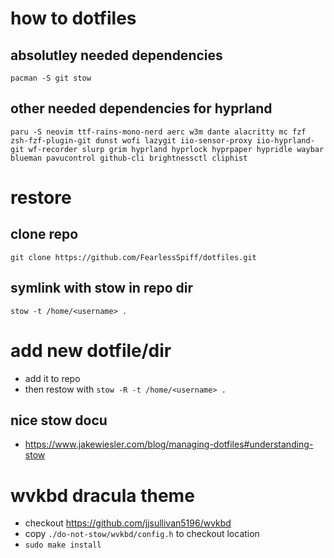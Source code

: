 # how to dotfiles

## absolutley needed dependencies
```
pacman -S git stow
```
## other needed dependencies for hyprland
```
paru -S neovim ttf-rains-mono-nerd aerc w3m dante alacritty mc fzf zsh-fzf-plugin-git dunst wofi lazygit iio-sensor-proxy iio-hyprland-git wf-recorder slurp grim hyprland hyprlock hyprpaper hypridle waybar blueman pavucontrol github-cli brightnessctl cliphist
```
# restore
## clone repo
`git clone https://github.com/FearlessSpiff/dotfiles.git`
## symlink with stow in repo dir
`stow -t /home/<username> .`

# add new dotfile/dir
* add it to repo
* then restow with `stow -R -t /home/<username> .`

## nice stow docu
* https://www.jakewiesler.com/blog/managing-dotfiles#understanding-stow

# wvkbd dracula theme
* checkout https://github.com/jjsullivan5196/wvkbd
* copy `./do-not-stow/wvkbd/config.h` to checkout location
* `sudo make install`
